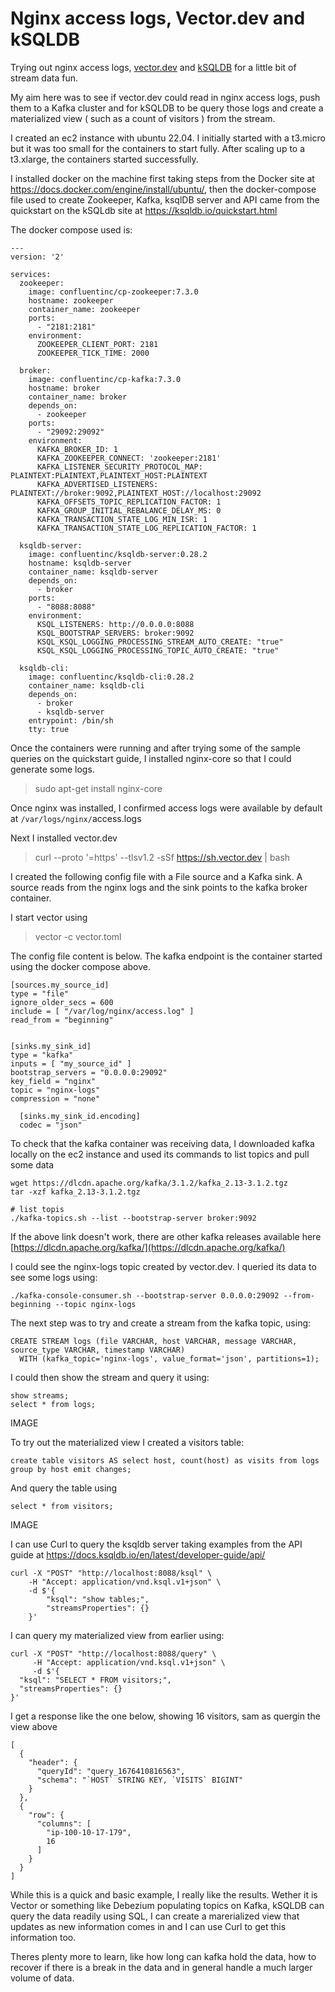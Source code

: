 # Nginx access logs, Vector.dev and kSQLDB

Trying out nginx access logs, [vector.dev](https://vector.dev/) and [kSQLDB](https://ksqldb.io/) for a little bit of stream data fun.

My aim here was to see if vector.dev could read in nginx access logs, push them to a Kafka cluster and for kSQLDB to be query those logs and create a materialized view ( such as a count of visitors ) from the stream.

I created an ec2 instance with ubuntu 22.04. I initially started with a t3.micro but it was too small for the containers to start fully. After scaling up to a t3.xlarge, the containers started successfully.

I installed docker on the machine first taking steps from the Docker site at https://docs.docker.com/engine/install/ubuntu/, then the docker-compose file used to create Zookeeper, Kafka, ksqlDB server and API came from the quickstart on the kSQLdb site at https://ksqldb.io/quickstart.html

The docker compose used is:

```
---
version: '2'

services:
  zookeeper:
    image: confluentinc/cp-zookeeper:7.3.0
    hostname: zookeeper
    container_name: zookeeper
    ports:
      - "2181:2181"
    environment:
      ZOOKEEPER_CLIENT_PORT: 2181
      ZOOKEEPER_TICK_TIME: 2000

  broker:
    image: confluentinc/cp-kafka:7.3.0
    hostname: broker
    container_name: broker
    depends_on:
      - zookeeper
    ports:
      - "29092:29092"
    environment:
      KAFKA_BROKER_ID: 1
      KAFKA_ZOOKEEPER_CONNECT: 'zookeeper:2181'
      KAFKA_LISTENER_SECURITY_PROTOCOL_MAP: PLAINTEXT:PLAINTEXT,PLAINTEXT_HOST:PLAINTEXT
      KAFKA_ADVERTISED_LISTENERS: PLAINTEXT://broker:9092,PLAINTEXT_HOST://localhost:29092
      KAFKA_OFFSETS_TOPIC_REPLICATION_FACTOR: 1
      KAFKA_GROUP_INITIAL_REBALANCE_DELAY_MS: 0
      KAFKA_TRANSACTION_STATE_LOG_MIN_ISR: 1
      KAFKA_TRANSACTION_STATE_LOG_REPLICATION_FACTOR: 1

  ksqldb-server:
    image: confluentinc/ksqldb-server:0.28.2
    hostname: ksqldb-server
    container_name: ksqldb-server
    depends_on:
      - broker
    ports:
      - "8088:8088"
    environment:
      KSQL_LISTENERS: http://0.0.0.0:8088
      KSQL_BOOTSTRAP_SERVERS: broker:9092
      KSQL_KSQL_LOGGING_PROCESSING_STREAM_AUTO_CREATE: "true"
      KSQL_KSQL_LOGGING_PROCESSING_TOPIC_AUTO_CREATE: "true"

  ksqldb-cli:
    image: confluentinc/ksqldb-cli:0.28.2
    container_name: ksqldb-cli
    depends_on:
      - broker
      - ksqldb-server
    entrypoint: /bin/sh
    tty: true
```

Once the containers were running and after trying some of the sample queries on the quickstart guide, I installed nginx-core so that I could generate some logs.

> sudo apt-get install nginx-core

Once nginx was installed, I confirmed access logs were available by default at `/var/logs/nginx/`access.logs

Next I installed vector.dev

> curl --proto '=https' --tlsv1.2 -sSf https://sh.vector.dev | bash

I created the following config file with a File source and a Kafka sink. A source reads from the nginx logs and the sink points to the kafka broker container.

I start vector using

> vector -c vector.toml

The config file content is below. The kafka endpoint is the container started using the docker compose above.

```
[sources.my_source_id]
type = "file"
ignore_older_secs = 600
include = [ "/var/log/nginx/access.log" ]
read_from = "beginning"


[sinks.my_sink_id]
type = "kafka"
inputs = [ "my_source_id" ]
bootstrap_servers = "0.0.0.0:29092"
key_field = "nginx"
topic = "nginx-logs"
compression = "none"

  [sinks.my_sink_id.encoding]
  codec = "json"
```

To check that the kafka container was receiving data, I downloaded kafka locally on the ec2 instance and used its commands to list topics and pull some data

```
wget https://dlcdn.apache.org/kafka/3.1.2/kafka_2.13-3.1.2.tgz
tar -xzf kafka_2.13-3.1.2.tgz
```

```
# list topis
./kafka-topics.sh --list --bootstrap-server broker:9092
```

If the above link doesn't work, there are other kafka releases available here [https://dlcdn.apache.org/kafka/](https://dlcdn.apache.org/kafka/)

I could see the nginx-logs topic created by vector.dev. I queried its data to see some logs using:

```
./kafka-console-consumer.sh --bootstrap-server 0.0.0.0:29092 --from-beginning --topic nginx-logs
```

The next step was to try and create a stream from the kafka topic, using:

```
CREATE STREAM logs (file VARCHAR, host VARCHAR, message VARCHAR, source_type VARCHAR, timestamp VARCHAR)
  WITH (kafka_topic='nginx-logs', value_format='json', partitions=1);
```

I could then show the stream and query it using:

```
show streams;
select * from logs;
```

IMAGE

To try out the materialized view I created a visitors table:

```
create table visitors AS select host, count(host) as visits from logs group by host emit changes;
```

And query the table using

```
select * from visitors;
```

IMAGE

I can use Curl to query the ksqldb server taking examples from the API guide at https://docs.ksqldb.io/en/latest/developer-guide/api/


```
curl -X "POST" "http://localhost:8088/ksql" \
    -H "Accept: application/vnd.ksql.v1+json" \
    -d $'{
        "ksql": "show tables;",
        "streamsProperties": {}
    }'
```

I can query my materialized view from earlier using:

```
curl -X "POST" "http://localhost:8088/query" \
     -H "Accept: application/vnd.ksql.v1+json" \
     -d $'{
  "ksql": "SELECT * FROM visitors;",
  "streamsProperties": {}
}'
```

I get a response like the one below, showing 16 visitors, sam as quergin the view above

```
[
  {
    "header": {
      "queryId": "query_1676410816563",
      "schema": "`HOST` STRING KEY, `VISITS` BIGINT"
    }
  },
  {
    "row": {
      "columns": [
        "ip-100-10-17-179",
        16
      ]
    }
  }
]
```



While this is a quick and basic example, I really like the results.  Wether it is Vector or something like Debezium populating topics on Kafka, kSQLDB can query the data readily using SQL, I can create a marerialized view that updates as new information comes in and I can use Curl to get this information too.

Theres plenty more to learn, like how long can kafka hold the data, how to recover if there is a break in the data and in general handle a much larger volume of data.